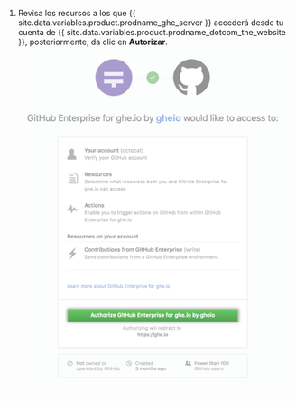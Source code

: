 1. Revisa los recursos a los que {{ site.data.variables.product.prodname_ghe_server }} accederá desde tu cuenta de {{ site.data.variables.product.prodname_dotcom_the_website }}, posteriormente, da clic en **Autorizar**. ![Autorizar conexión entre GitHub Enterprise Server y GitHub.com](/assets/images/help/settings/authorize-ghe-to-connect-to-dotcom.png)
